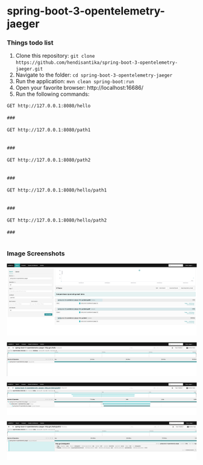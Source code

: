 # spring-boot-3-opentelemetry-jaeger

### Things todo list

1. Clone this repository: `git clone https://github.com/hendisantika/spring-boot-3-opentelemetry-jaeger.git`
2. Navigate to the folder: `cd spring-boot-3-opentelemetry-jaeger`
3. Run the application: `mvn clean spring-boot:run`
4. Open your favorite browser: http://localhost:16686/
5. Run the following commands:

```shell
GET http://127.0.0.1:8080/hello

###

GET http://127.0.0.1:8080/path1


###

GET http://127.0.0.1:8080/path2


###

GET http://127.0.0.1:8080/hello/path1


###

GET http://127.0.0.1:8080/hello/path2

###


```

### Image Screenshots

![Image 1](img/otel1.png "OTel 1")

![Image 1](img/otel2.png "OTel 2")

![Image 1](img/otel3.png "OTel 3")

![Image 1](img/otel4.png "OTel 4")
